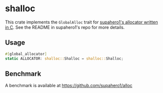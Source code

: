# shalloc

This crate implements the `GlobalAlloc` trait for [supahero1's allocator written in C](https://github.com/supahero1/alloc).
See the README in supahero1's repo for more details.

## Usage

```rs
#[global_allocator]
static ALLOCATOR: shalloc::Shalloc = shalloc::Shalloc;
```

## Benchmark

A benchmark is available at https://github.com/supahero1/alloc
